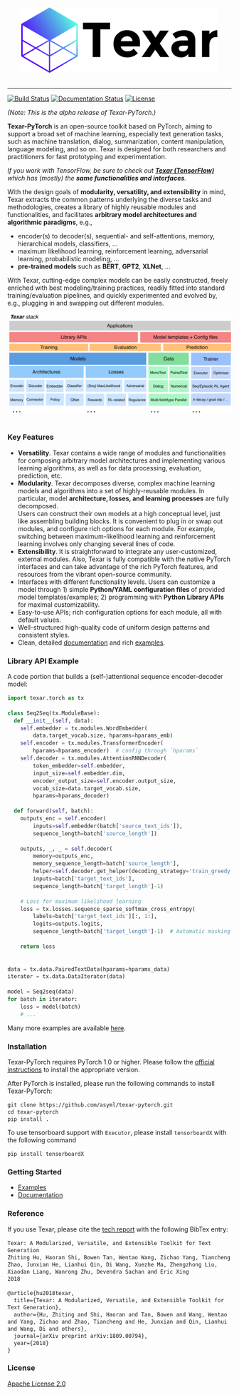 
<div align="center">
   <img src="./docs/_static/img/logo_h_035.png"><br><br>
</div>
 
-----------------

[![Build Status](https://travis-ci.org/asyml/texar-pytorch.svg?branch=master)](https://travis-ci.org/asyml/texar-pytorch)
[![Documentation Status](https://readthedocs.org/projects/texar-pytorch/badge/?version=latest)](https://texar-pytorch.readthedocs.io/en/latest/?badge=latest)
[![License](https://img.shields.io/badge/license-Apache%202.0-blue.svg)](https://github.com/asyml/texar-pytorch/blob/master/LICENSE)
 
*(Note: This is the alpha release of Texar-PyTorch.)* 
 
**Texar-PyTorch** is an open-source toolkit based on PyTorch, aiming to support a broad set of machine learning, especially text generation tasks, such as machine translation, dialog, summarization, content manipulation, language modeling, and so on. Texar is designed for both researchers and practitioners for fast prototyping and experimentation.

*If you work with TensorFlow, be sure to check out **[Texar (TensorFlow)](https://github.com/asyml/texar)** which has (mostly) the **same functionalities and interfaces**.*

With the design goals of **modularity, versatility, and extensibility** in mind, Texar extracts the common patterns underlying the diverse tasks and methodologies, creates a library of highly reusable modules and functionalities, and facilitates **arbitrary model architectures and algorithmic paradigms**, e.g., 
   * encoder(s) to decoder(s), sequential- and self-attentions, memory, hierarchical models, classifiers, ... 
   * maximum likelihood learning, reinforcement learning, adversarial learning, probabilistic modeling, ... 
   * **pre-trained models** such as **BERT**, **GPT2**, **XLNet**, ...

With Texar, cutting-edge complex models can be easily constructed, freely enriched with best modeling/training practices, readily fitted into standard training/evaluation pipelines, and quickly experimented and evolved by, e.g., plugging in and swapping out different modules.

<div align="center">
   <img src="./docs/_static/img/texar_stack.png"><br><br>
</div> 


### Key Features
* **Versatility**. Texar contains a wide range of modules and functionalities for composing arbitrary model architectures and implementing various learning algorithms, as well as for data processing, evaluation, prediction, etc.
* **Modularity**. Texar decomposes diverse, complex machine learning models and algorithms into a set of highly-reusable modules. In particular, model **architecture, losses, and learning processes** are fully decomposed.  
Users can construct their own models at a high conceptual level, just like assembling building blocks. It is convenient to plug in or swap out modules, and configure rich options for each module. For example, switching between maximum-likelihood learning and reinforcement learning involves only changing several lines of code.
* **Extensibility**. It is straightforward to integrate any user-customized, external modules. Also, Texar is fully compatible with the native PyTorch interfaces and can take advantage of the rich PyTorch features, and resources from the vibrant open-source community.
* Interfaces with different functionality levels. Users can customize a model through 1) simple **Python/YAML configuration files** of provided model templates/examples; 2) programming with **Python Library APIs** for maximal customizability.
* Easy-to-use APIs; rich configuration options for each module, all with default values.
* Well-structured high-quality code of uniform design patterns and consistent styles. 
* Clean, detailed [documentation](https://texar-pytorch.readthedocs.io) and rich [examples](./examples).


### Library API Example
A code portion that builds a (self-)attentional sequence encoder-decoder model:
```python
import texar.torch as tx

class Seq2Seq(tx.ModuleBase):
  def __init__(self, data):
    self.embedder = tx.modules.WordEmbedder(
        data.target_vocab.size, hparams=hparams_emb)
    self.encoder = tx.modules.TransformerEncoder(
        hparams=hparams_encoder)  # config through `hparams`
    self.decoder = tx.modules.AttentionRNNDecoder(
        token_embedder=self.embedder,
        input_size=self.embedder.dim,
      	encoder_output_size=self.encoder.output_size,
      	vocab_size=data.target_vocab.size,
        hparams=hparams_decoder)

  def forward(self, batch): 
    outputs_enc = self.encoder(
        inputs=self.embedder(batch['source_text_ids']),
        sequence_length=batch['source_length'])
     
    outputs, _, _ = self.decoder(
        memory=outputs_enc, 
        memory_sequence_length=batch['source_length'],
        helper=self.decoder.get_helper(decoding_strategy='train_greedy'), 
        inputs=batch['target_text_ids'],
        sequence_length=batch['target_length']-1)

    # Loss for maximum likelihood learning
    loss = tx.losses.sequence_sparse_softmax_cross_entropy(
        labels=batch['target_text_ids'][:, 1:],
        logits=outputs.logits,
        sequence_length=batch['target_length']-1)  # Automatic masking

    return loss


data = tx.data.PairedTextData(hparams=hparams_data) 
iterator = tx.data.DataIterator(data)

model = Seq2seq(data)
for batch in iterator:
    loss = model(batch)
    # ...
```
Many more examples are available [here](./examples).


### Installation
Texar-PyTorch requires PyTorch 1.0 or higher. Please follow the [official instructions](https://pytorch.org/get-started/locally/#start-locally) to install the appropriate version.

After PyTorch is installed, please run the following commands to install Texar-PyTorch:
```
git clone https://github.com/asyml/texar-pytorch.git 
cd texar-pytorch
pip install .
```

To use tensorboard support with `Executor`, please install `tensorboardX` with the following command

```commandline
pip install tensorboardX
```

### Getting Started
* [Examples](./examples)
* [Documentation](https://texar-pytorch.readthedocs.io)


### Reference
If you use Texar, please cite the [tech report](https://arxiv.org/abs/1809.00794) with the following BibTex entry:
```
Texar: A Modularized, Versatile, and Extensible Toolkit for Text Generation
Zhiting Hu, Haoran Shi, Bowen Tan, Wentao Wang, Zichao Yang, Tiancheng Zhao, Junxian He, Lianhui Qin, Di Wang, Xuezhe Ma, Zhengzhong Liu, Xiaodan Liang, Wanrong Zhu, Devendra Sachan and Eric Xing
2018

@article{hu2018texar,
  title={Texar: A Modularized, Versatile, and Extensible Toolkit for Text Generation},
  author={Hu, Zhiting and Shi, Haoran and Tan, Bowen and Wang, Wentao and Yang, Zichao and Zhao, Tiancheng and He, Junxian and Qin, Lianhui and Wang, Di and others},
  journal={arXiv preprint arXiv:1809.00794},
  year={2018}
}
```


### License
[Apache License 2.0](./LICENSE)
